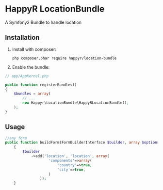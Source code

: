HappyR LocationBundle
=====================

A Symfony2 Bundle to handle location




## Installation

1. Install with composer:

    ```
    php composer.phar require happyr/location-bundle
    ```

2. Enable the bundle:

```php
// app/AppKernel.php

public function registerBundles()
{
    $bundles = array(
        // ...
        new Happyr\LocationBundle\HappyRLocationBundle(),
    );
}
```

## Usage

``` php 
//any form 
public function buildForm(FormBuilderInterface $builder, array $options)
    {
        $builder
            ->add('location', 'location', array(
                    'components'=>array(
                        'country'=>true,
                        'city'=>true,
                    )
                ));
    }
```
    
